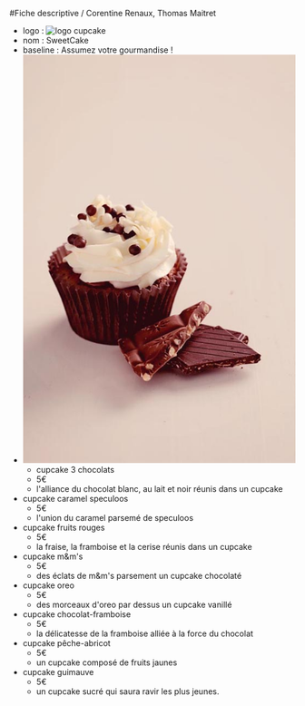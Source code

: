 #Fiche descriptive / Corentine Renaux, Thomas Maitret
- logo :
![logo cupcake](file://localhost/Users/renauco2/Documents/CMS/logo-boutique.png)
- nom : SweetCake
- baseline : Assumez votre gourmandise !
 - ![logo cupcake 3 chocolats](/Produits/cupcake-3-chocolats.jpg)
   - cupcake 3 chocolats
   - 5€
    - l'alliance du chocolat blanc, au lait et noir réunis dans un cupcake  
 - cupcake caramel speculoos
   - 5€
    - l'union du caramel parsemé de speculoos
 - cupcake fruits rouges
   - 5€
    - la fraise, la framboise et la cerise réunis dans un cupcake
 - cupcake m&m's
   - 5€
    - des éclats de m&m's parsement un cupcake chocolaté
 - cupcake oreo
   - 5€
    - des morceaux d'oreo par dessus un cupcake vanillé
 - cupcake chocolat-framboise
   - 5€
    - la délicatesse de la framboise alliée à la force du chocolat
 - cupcake pêche-abricot 
   - 5€
    - un cupcake composé de fruits jaunes
 - cupcake guimauve
   - 5€
    - un cupcake sucré qui saura ravir les plus jeunes. 
   
   


